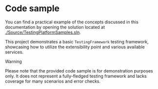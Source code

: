 # Code sample

You can find a practical example of the concepts discussed in this documentation by opening the solution located at [./Source/TestingPlatformSamples.sln](Source).

This project demonstrates a basic `TestingFramework` testing framework, showcasing how to utilize the extensibility point and various available services.

> [!WARNING]
> Please note that the provided code sample is for demonstration purposes only. It does not represent a fully-fledged testing framework and lacks coverage for many scenarios and error checks.
